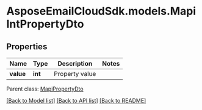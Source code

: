 # AsposeEmailCloudSdk.models.MapiIntPropertyDto
## Properties
Name | Type | Description | Notes
------------ | ------------- | ------------- | -------------
**value** | **int** | Property value              | 

 Parent class: [MapiPropertyDto](MapiPropertyDto.md)

[[Back to Model list]](README.md#documentation-for-models) [[Back to API list]](README.md#documentation-for-api-endpoints) [[Back to README]](README.md)


